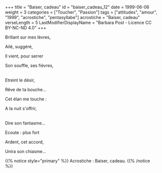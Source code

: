 +++
title = "Baiser, cadeau"
id = "baiser_cadeau_12"
date = 1999-06-06
weight = 3
categories = ["Toucher", "Passion"]
tags = ["attitudes", "amour", "1999", "acrostiche", "pentasyllabe"]
acrostiche = "Baiser, cadeau"
verseLength = 5
LastModifierDisplayName = "Barbara Post - Licence CC BY-NC-ND 4.0"
+++

Brillant sur mes lèvres,

Ailé, suggéré,

Il vient, pour serrer

Son souffle, ses fièvres,

 \
Etreint le désir,

Rêve de ta bouche...

Cet élan me touche :

A la nuit s'offrir,

 \
Dire son fantasme...

Ecoute : plus fort

Ardent, cet accord,

Unira son chiasme...

{{% notice style="primary" %}}
Acrostiche : Baiser, cadeau.
{{% /notice %}}
